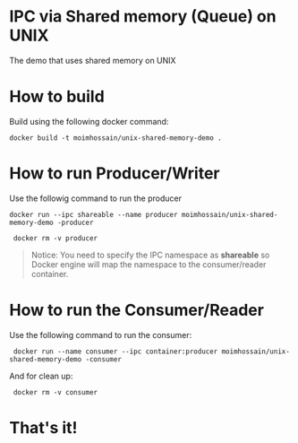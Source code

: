 

# IPC via Shared memory (Queue) on UNIX

The demo that uses shared memory on UNIX

# How to build

Build using the following docker command:

```
docker build -t moimhossain/unix-shared-memory-demo .
```

# How to run Producer/Writer

Use the followig command to run the producer

```
docker run --ipc shareable --name producer moimhossain/unix-shared-memory-demo -producer
```

```
 docker rm -v producer
```

> Notice: You need to specify the IPC namespace as **shareable** so Docker engine will map the namespace to the consumer/reader container.

# How to run the Consumer/Reader

Use the following command to run the consumer:

```
 docker run --name consumer --ipc container:producer moimhossain/unix-shared-memory-demo -consumer
```

And for clean up:
```
 docker rm -v consumer
```

# That's it!